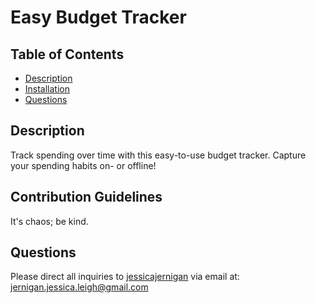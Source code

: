 # Easy Budget Tracker
  

  ## Table of Contents
  * [Description](#description)
  * [Installation](#installation)
  * [Questions](#questions)
  

  ## Description  
  Track spending over time with this easy-to-use budget tracker. Capture your spending habits on- or offline! 


  ## Contribution Guidelines
  It's chaos; be kind. 

  ## Questions
  Please direct all inquiries to [jessicajernigan](https://github.com/jessicajernigan) via email at: [jernigan.jessica.leigh@gmail.com](mailto:jernigan.jessica.leigh@gmail.com?subject=Question%20About%20Easy%20Budget%20Tracker)

